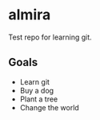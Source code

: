 # almira
Test repo for learning git.

## Goals
* Learn git
* Buy a dog
* Plant a tree
* Change the world
